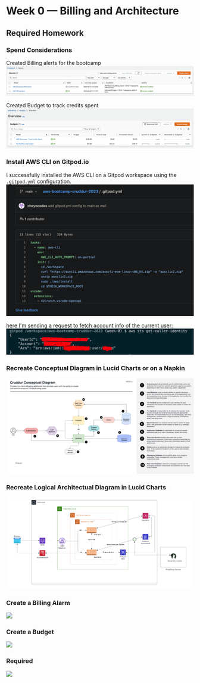# Week 0 — Billing and Architecture

## Required Homework

### Spend Considerations 
Created Billing alerts for the bootcamp
![Billing Alerts](../_docs/assets/journal/billing-alarms.png)

Created Budget to track credits spent
![Budgets](../_docs/assets/journal/budgets-setup-week-0.png)

### Install AWS CLI on Gitpod.io
I successfully installed the AWS CLI on a Gitpod workspace using the `.gitpod.yml` configuration. 
![](../_docs/assets/journal/aws-cli-gitpod-config.png)

here I'm sending a request to fetch account info of the current user:
![](../_docs/assets/journal/gitpod-credentials.png)


### Recreate Conceptual Diagram in Lucid Charts or on a Napkin	
![AWS Conceptual Diagram](../_docs/assets/journal/cruddur-conceptual-diagram-week-0.png)


### Recreate Logical Architectual Diagram in Lucid Charts	
![AWS Logical Diagram](../_docs/assets/journal/cruddur-logical-diagram.png)


### Create a Billing Alarm	
![](../_docs/assets/journal/)


### Create a Budget
![](../_docs/assets/journal/)


### Required
![](../_docs/assets/journal/)


